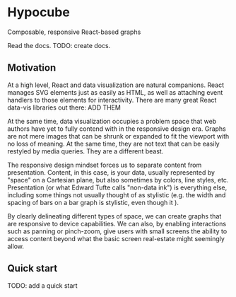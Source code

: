 # Hypocube

Composable, responsive React-based graphs

Read the docs. TODO: create docs.

## Motivation

At a high level, React and data visualization are natural companions. React manages SVG elements just as easily as HTML, as well as attaching event handlers to those elements for interactivity. There are many great React data-vis libraries out there: ADD THEM

At the same time, data visualization occupies a problem space that web authors have yet to fully contend with in the responsive design era. Graphs are not mere images that can be shrunk or expanded to fit the viewport with no loss of meaning. At the same time, they are not text that can be easily restyled by media queries. They are a different beast.

The responsive design mindset forces us to separate content from presentation. Content, in this case, is your data, usually represented by "space" on a Cartesian plane, but also sometimes by colors, line styles, etc. Presentation (or what Edward Tufte calls "non-data ink") is everything else, including some things not usually thought of as stylistic (e.g. the width and spacing of bars on a bar graph is stylistic, even though it ).

By clearly delineating different types of space, we can create graphs that are responsive to device capabilities. We can also, by enabling interactions such as panning or pinch-zoom, give users with small screens the ability to access content beyond what the basic screen real-estate might seemingly allow.

## Quick start

TODO: add a quick start

